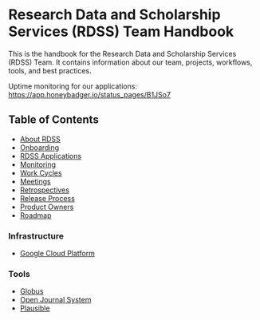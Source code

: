 # Research Data and Scholarship Services (RDSS) Team Handbook

This is the handbook for the Research Data and Scholarship Services (RDSS) Team. It contains information about our team, projects, workflows, tools, and best practices.

Uptime monitoring for our applications: https://app.honeybadger.io/status_pages/B1JSo7

## Table of Contents

- [About RDSS](about.md)
- [Onboarding](onboarding.md)
- [RDSS Applications](applications.md)
- [Monitoring](monitoring.md)
- [Work Cycles](work_cycles.md)
- [Meetings](meetings.md)
- [Retrospectives](retros.md)
- [Release Process](release_process.md)
- [Product Owners](product_owners.md)
- [Roadmap](roadmap.md)

### Infrastructure

- [Google Cloud Platform](gcp.md)

### Tools

- [Globus](globus.md)
- [Open Journal System](ojs.md)
- [Plausible](plausible.md)
